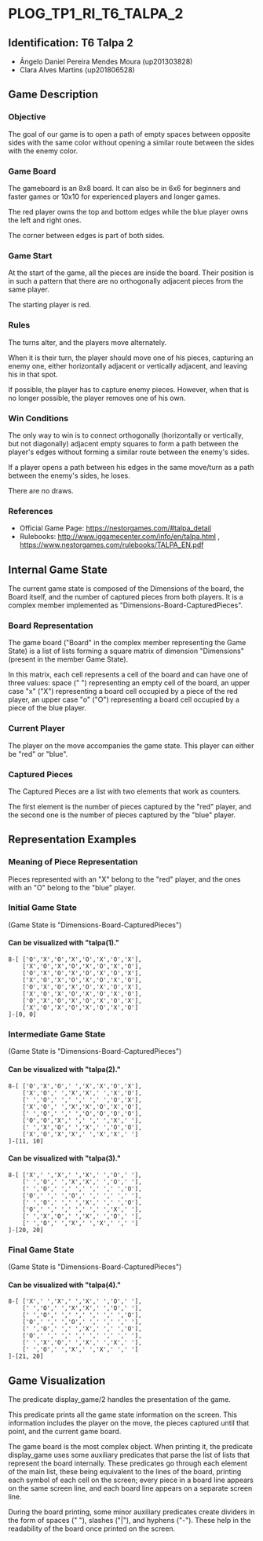 # PLOG_TP1_RI_T6_TALPA_2

## Identification: T6 Talpa 2
- Ângelo Daniel Pereira Mendes Moura (up201303828)
- Clara Alves Martins (up201806528)

## Game Description

### Objective

The goal of our game is to open a path of empty spaces between opposite sides with the same color without opening a similar route between the sides with the enemy color.

### Game Board

The gameboard is an 8x8 board. It can also be in 6x6 for beginners and faster games or 10x10 for experienced players and longer games.

The red player owns the top and bottom edges while the blue player owns the left and right ones.

The corner between edges is part of both sides.

### Game Start

At the start of the game, all the pieces are inside the board. Their position is in such a pattern that there are no orthogonally adjacent pieces from the same player.

The starting player is red. 

### Rules

The turns alter, and the players move alternately.

When it is their turn, the player should move one of his pieces, capturing an enemy one, either horizontally adjacent or vertically adjacent, and leaving his in that spot.

If possible, the player has to capture enemy pieces. However, when that is no longer possible, the player removes one of his own.

### Win Conditions

The only way to win is to connect orthogonally (horizontally or vertically, but not diagonally) adjacent empty squares to form a path between the player's edges without forming a similar route between the enemy's sides.

If a player opens a path between his edges in the same move/turn as a path between the enemy's sides, he loses.

There are no draws.

### References
- Official Game Page: https://nestorgames.com/#talpa_detail
- Rulebooks: http://www.iggamecenter.com/info/en/talpa.html , https://www.nestorgames.com/rulebooks/TALPA_EN.pdf

## Internal Game State
The current game state is composed of the Dimensions of the board, the Board itself, and the number of captured pieces from both players. It is a complex member implemented as "Dimensions-Board-CapturedPieces".

### Board Representation
The game board ("Board" in the complex member representing the Game State) is a list of lists
forming a square matrix of dimension "Dimensions" (present in the member Game State).

In this matrix, each cell represents a cell of the board and can have one of three values: space (" ") representing an empty cell of the board, an upper case "x" ("X") representing a board cell occupied by a piece of the red player, an upper case "o" ("O") representing a board cell occupied by a piece of the blue player.

### Current Player
The player on the move accompanies the game state. This player can either be "red" or "blue".

### Captured Pieces
The Captured Pieces are a list with two elements that work as counters.

The first element is the number of pieces captured by the "red" player, and the second one is the number of pieces captured by the "blue" player.

## Representation Examples

### Meaning of Piece Representation
Pieces represented with an "X" belong to the "red" player, and the ones with an "O" belong to the "blue" player.

### Initial Game State
(Game State is "Dimensions-Board-CapturedPieces")

#### Can be visualized with "talpa(1)."

```
8-[ ['O','X','O','X','O','X','O','X'],
    ['X','O','X','O','X','O','X','O'],
    ['O','X','O','X','O','X','O','X'],
    ['X','O','X','O','X','O','X','O'],
    ['O','X','O','X','O','X','O','X'],
    ['X','O','X','O','X','O','X','O'],
    ['O','X','O','X','O','X','O','X'],
    ['X','O','X','O','X','O','X','O']
]-[0, 0]
```

### Intermediate Game State
(Game State is "Dimensions-Board-CapturedPieces")

#### Can be visualized with "talpa(2)."

```
8-[ ['O','X','O',' ','X','X','O','X'],
    ['X','O',' ','X','X',' ','X','O'],
    [' ','O',' ',' ',' ',' ','O','X'],
    ['X','O',' ','X','X','O','X','O'],
    [' ','O',' ',' ','O','O','O','O'],
    ['O','O','X',' ',' ',' ','X',' '],
    [' ','X','O',' ','X',' ','O','O'],
    ['X','O','X','X',' ','X','X',' ']
]-[11, 10]
```

#### Can be visualized with "talpa(3)."

```
8-[ ['X',' ','X',' ','X',' ','O',' '],
    [' ','O',' ','X','X',' ','O',' '],
    [' ','O',' ',' ',' ',' ',' ','O'],
    ['O',' ',' ','O',' ',' ',' ',' '],
    [' ','O',' ',' ','X',' ',' ','O'],
    ['O',' ',' ',' ',' ',' ','X',' '],
    [' ','X','O',' ','X',' ','O',' '],
    [' ','O',' ','X',' ','X',' ',' ']
]-[20, 20]
```

### Final Game State
(Game State is "Dimensions-Board-CapturedPieces")

#### Can be visualized with "talpa(4)."

```
8-[ ['X',' ','X',' ','X',' ','O',' '],
    [' ','O',' ','X','X',' ','O',' '],
    [' ','O',' ',' ',' ',' ',' ','O'],
    ['O',' ',' ','O',' ',' ',' ',' '],
    [' ','O',' ',' ','X',' ',' ','O'],
    ['O',' ',' ',' ',' ',' ',' ',' '],
    [' ','X','O',' ','X',' ','X',' '],
    [' ','O',' ','X',' ','X',' ',' ']
]-[21, 20]
```

## Game Visualization
The predicate display_game/2 handles the presentation of the game.

This predicate prints all the game state information on the screen. This information includes the player on the move, the pieces captured until that point, and the current game board.

The game board is the most complex object. When printing it, the predicate display_game uses some auxiliary predicates that parse the list of lists that represent the board internally. These predicates go through each element of the main list, these being equivalent to the lines of the board, printing each symbol of each cell on the screen; every piece in a board line appears on the same screen line, and each board line appears on a separate screen line.

During the board printing, some minor auxiliary predicates create dividers in the form of spaces (" "), slashes ("|"), and hyphens ("-"). These help in the readability of the board once printed on the screen. 
